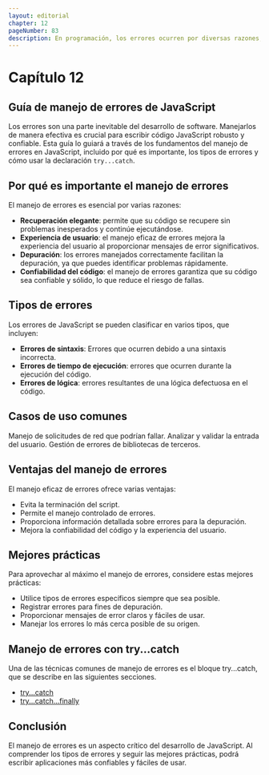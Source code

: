 ```yaml
---
layout: editorial
chapter: 12
pageNumber: 83
description: En programación, los errores ocurren por diversas razones, algunos se deben a errores de código, otros a una entrada incorrecta y otras cosas imprevisibles. El método try catch ayuda a evitar que todo el script se detenga o se bloquee cuando ocurre un error, lo que nos permite manejar con elegancia los casos excepcionales y proporcionar un comportamiento alternativo.
---
```


# Capítulo 12

## Guía de manejo de errores de JavaScript

Los errores son una parte inevitable del desarrollo de software. Manejarlos de manera efectiva es crucial para escribir código JavaScript robusto y confiable. Esta guía lo guiará a través de los fundamentos del manejo de errores en JavaScript, incluido por qué es importante, los tipos de errores y cómo usar la declaración `try...catch`.

## Por qué es importante el manejo de errores

El manejo de errores es esencial por varias razones:

- **Recuperación elegante**: permite que su código se recupere sin problemas inesperados y continúe ejecutándose.
- **Experiencia de usuario**: el manejo eficaz de errores mejora la experiencia del usuario al proporcionar mensajes de error significativos.
- **Depuración**: los errores manejados correctamente facilitan la depuración, ya que puedes identificar problemas rápidamente.
- **Confiabilidad del código**: el manejo de errores garantiza que su código sea confiable y sólido, lo que reduce el riesgo de fallas.

## Tipos de errores

Los errores de JavaScript se pueden clasificar en varios tipos, que incluyen:

- **Errores de sintaxis**: Errores que ocurren debido a una sintaxis incorrecta.
- **Errores de tiempo de ejecución**: errores que ocurren durante la ejecución del código.
- **Errores de lógica**: errores resultantes de una lógica defectuosa en el código.

## Casos de uso comunes

Manejo de solicitudes de red que podrían fallar.
Analizar y validar la entrada del usuario.
Gestión de errores de bibliotecas de terceros.

## Ventajas del manejo de errores

El manejo eficaz de errores ofrece varias ventajas:

- Evita la terminación del script.
- Permite el manejo controlado de errores.
- Proporciona información detallada sobre errores para la depuración.
- Mejora la confiabilidad del código y la experiencia del usuario.

## Mejores prácticas

Para aprovechar al máximo el manejo de errores, considere estas mejores prácticas:

- Utilice tipos de errores específicos siempre que sea posible.
- Registrar errores para fines de depuración.
- Proporcionar mensajes de error claros y fáciles de usar.
- Manejar los errores lo más cerca posible de su origen.

## Manejo de errores con try...catch

Una de las técnicas comunes de manejo de errores es el bloque try...catch, que se describe en las siguientes secciones.

- [try...catch](./try...-catch.md)
- [try...catch...finally](./try...catch...finally.md)

## Conclusión

El manejo de errores es un aspecto crítico del desarrollo de JavaScript.
Al comprender los tipos de errores y seguir las mejores prácticas, podrá escribir aplicaciones más confiables y fáciles de usar.
